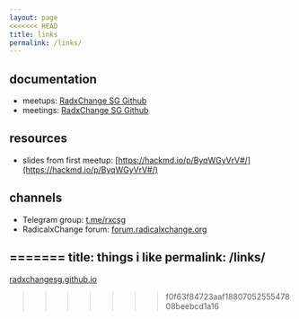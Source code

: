```yaml
---
layout: page
<<<<<<< HEAD
title: links
permalink: /links/
---
```


## documentation
* meetups: [RadxChange SG Github](https://github.com/RadxChangeSG/RadxChangeSG/tree/master/meetup-minutes)
* meetings: [RadxChange SG Github](https://github.com/RadxChangeSG/RadxChangeSG/tree/master/meeting-minutes)

## resources
* slides from first meetup: [https://hackmd.io/p/ByqWGyVrV#/](https://hackmd.io/p/ByqWGyVrV#/)

## channels
* Telegram group: [t.me/rxcsg](t.me/rxcsg)
* RadicalxChange forum: [forum.radicalxchange.org](https://forum.radicalxchange.org)

=======
title: things i like
permalink: /links/
---

[radxchangesg.github.io](radxchangesg.github.io)
>>>>>>> f0f63f84723aaf1880705255547808beebcd1a16
